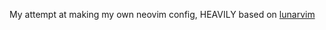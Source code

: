 My attempt at making my own neovim config, HEAVILY based on [lunarvim](https://github.com/LunarVim/LunarVim)
